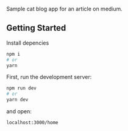 Sample cat blog app for an article on medium.

## Getting Started

Install depencies

```bash
npm i
# or
yarn
```

First, run the development server:

```bash
npm run dev
# or
yarn dev
```

and open:

```bash
localhost:3000/home
```
